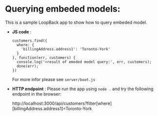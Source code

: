 # Querying embeded models:

This is a sample LoopBack app to show how to query embeded model.

- **JS code** :

    ```
    customers.find({
      where: {
        'billingAddress.address1': 'Toronto-York'
      }
    }, function(err, customers) {
      console.log('>result of emeded model query:', err, customers);
      done(err);
    })
    ```

    For more infor please see `server/boot.js`

- **HTTP endpoint** :
    Please run the app using `node .` and try the following endpoint in the browser:

    http://localhost:3000/api/customers?filter[where][billingAddress.address1]=Toronto-York